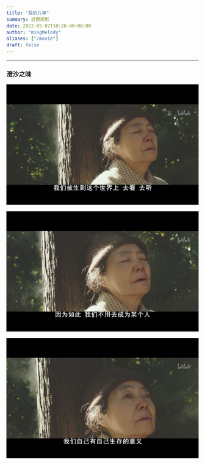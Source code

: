 ```yaml
---
title: "我的片单"
summary: 近期观影
date: 2022-05-07T10:26:46+08:00
author: "mingMelody"
aliases: ["/movie"]
draft: false
---
```


---
### 澄沙之味

![](img/1.png)



![](img/2.png)



![](img/3.png)